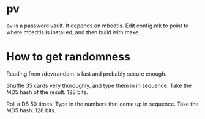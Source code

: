 
# pv

pv is a password vault. It depends on mbedtls. Edit config.mk to point to where
mbedtls is installed, and then build with make. 

# How to get randomness

Reading from /dev/random is fast and probably secure enough. 

Shuffle 35 cards very thoroughly, and type them in in sequence. Take the MD5
hash of the result. 128 bits. 

Roll a D6 50 times. Type in the numbers that come up in sequence. Take the MD5
hash. 128 bits. 
